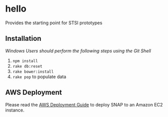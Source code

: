 # hello
Provides the starting point for STSI prototypes

## Installation
*Windows Users should perform the following steps using the Git Shell*

1. `npm install`
2. `rake db:reset`
3. `rake bower:install`
4. `rake pop` to populate data

## AWS Deployment
Please read the [AWS Deployment Guide] to deploy SNAP to an Amazon EC2 instance.



[AWS Deployment Guide]:DEPLOY.md